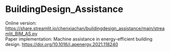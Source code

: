 # BuildingDesign_Assistance
Online version: https://share.streamlit.io/chenxiachan/buildingdesign_assistance/main/streamlit_BIM_AS.py
<br>
Paper implementation: Machine assistance in energy-efficient building design. https://doi.org/10.1016/j.apenergy.2021.118240

